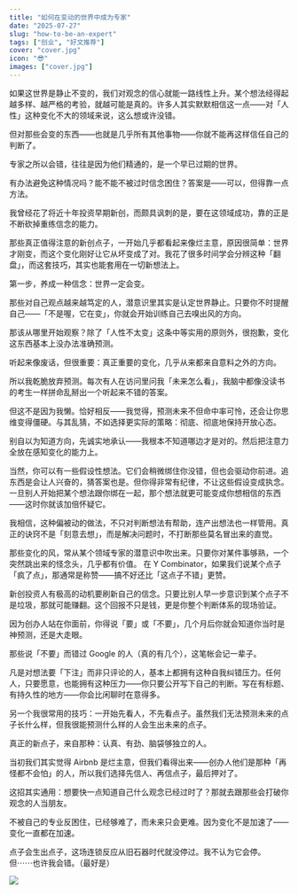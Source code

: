 ```yaml
---
title: "如何在变动的世界中成为专家"
date: "2025-07-27"
slug: "how-to-be-an-expert"
tags: ["创业", "好文推荐"]
cover: "cover.jpg"
icon: "😎"
images: ["cover.jpg"]
---
```

如果这世界是静止不变的，我们对观念的信心就能一路线性上升。某个想法经得起越多样、越严格的考验，就越可能是真的。许多人其实默默相信这一点——对「人性」这种变化不大的领域来说，这么想或许没错。



但对那些会变的东西——也就是几乎所有其他事物——你就不能再这样信任自己的判断了。



专家之所以会错，往往是因为他们精通的，是一个早已过期的世界。



有办法避免这种情况吗？能不能不被过时信念困住？答案是——可以，但得靠一点方法。



我曾经花了将近十年投资早期新创，而颇具讽刺的是，要在这领域成功，靠的正是不断砍掉重练信念的能力。



那些真正值得注意的新创点子，一开始几乎都看起来像烂主意，原因很简单：世界才刚变，而这个变化刚好让它从坏变成了对。我花了很多时间学会分辨这种「翻盘」，而这套技巧，其实也能套用在一切新想法上。



第一步，养成一种信念：世界一定会变。



那些对自己观点越来越笃定的人，潜意识里其实是认定世界静止。只要你不时提醒自己——「不是喔，它在变」，你就会开始训练自己去嗅出风的方向。



那该从哪里开始观察？除了「人性不太变」这条中等实用的原则外，很抱歉，变化这东西基本上没办法准确预测。



听起来像废话，但很重要：真正重要的变化，几乎从来都来自意料之外的方向。



所以我乾脆放弃预测。每次有人在访问里问我「未来怎么看」，我脑中都像没读书的考生一样拼命乱掰出一个听起来不错的答案。



但这不是因为我懒。恰好相反——我觉得，预测未来不但命中率可怜，还会让你思维变得僵硬。与其乱猜，不如选择更实际的策略：彻底、彻底地保持开放心态。



别自以为知道方向，先诚实地承认——我根本不知道哪边才是对的。然后把注意力全放在感知变化的能力上。



当然，你可以有一些假设性想法。它们会稍微绑住你没错，但也会驱动你前进。追东西是会让人兴奋的，猜答案也是。但你得非常有纪律，不让这些假设变成执念。
一旦别人开始把某个想法跟你绑在一起，那个想法就更可能变成你想相信的东西——这时你就该加倍怀疑它。



我相信，这种偏被动的做法，不只对判断想法有帮助，连产出想法也一样管用。真正的诀窍不是「刻意去想」，而是解决问题时，不打断那些莫名冒出来的直觉。



那些变化的风，常从某个领域专家的潜意识中吹出来。只要你对某件事够熟，一个突然跳出来的怪念头，几乎都有价值。
在 Y Combinator，如果我们说某个点子「疯了点」，那通常是称赞——搞不好还比「这点子不错」更赞。



新创投资人有极高的动机要刷新自己的信念。只要比别人早一步意识到某个点子不是垃圾，那就可能赚翻。这个回报不只是钱，更是你整个判断体系的现场验证。



因为创办人站在你面前，你得说「要」或「不要」，几个月后你就会知道你当时是神预测，还是大走眼。



那些说「不要」而错过 Google 的人（真的有几个），这笔帐会记一辈子。



凡是对想法要「下注」而非只评论的人，基本上都拥有这种自我纠错压力。任何人，只要愿意，也能拥有这种压力——你只要公开写下自己的判断。写在有标题、有持久性的地方——你会比闲聊时在意得多。



另一个我很常用的技巧：一开始先看人，不先看点子。虽然我们无法预测未来的点子长什么样，但我很能预测什么样的人会生出未来的点子。



真正的新点子，来自那种：认真、有劲、脑袋够独立的人。



当初我们其实觉得 Airbnb 是烂主意，但我们看得出来——创办人他们是那种「再怪都不会怕」的人，所以我们选择先信人、再信点子，最后押对了。



这招其实通用：想要快一点知道自己什么观念已经过时了？那就去跟那些会打破你观念的人当朋友。



不被自己的专业反困住，已经够难了，而未来只会更难。因为变化不是加速了——变化一直都在加速。



点子会生出点子，这场连锁反应从旧石器时代就没停过。我不认为它会停。
但⋯⋯也许我会错。（最好是）




![](https://prod-files-secure.s3.us-west-2.amazonaws.com/112d0858-5090-4d34-a606-b75eb8d65fd2/46476355-9cf3-4e99-9b7a-3531bc426380/1000202064.png?X-Amz-Algorithm=AWS4-HMAC-SHA256&X-Amz-Content-Sha256=UNSIGNED-PAYLOAD&X-Amz-Credential=ASIAZI2LB4667TKTJNRY%2F20250908%2Fus-west-2%2Fs3%2Faws4_request&X-Amz-Date=20250908T035417Z&X-Amz-Expires=3600&X-Amz-Security-Token=IQoJb3JpZ2luX2VjEEgaCXVzLXdlc3QtMiJIMEYCIQDCpuhRHz2qAuClGcKzDdhXVwTFCHL8LwCK59buLWSC%2FQIhAL1HHx%2Fnbie7ynRwqXV2WhUeUWSEvyr7F22Q3Tpth%2FfrKogECLH%2F%2F%2F%2F%2F%2F%2F%2F%2F%2FwEQABoMNjM3NDIzMTgzODA1Igx5B9dQjqCx3YFyXDoq3AMQRYK2gNv7YtjyExBnhfr5axtptKQP3zUHHervo4Gpe3OM3bClPuP92FwC%2BCKFlXWsvJEeA3cZ2wVGwfiLCVTC8QQSqDrTtpGlp8wiw6SVhwwjXGS2awI2tGl%2B9JGRfafZDKOnkFL9vVfcS%2FnSFOZ7%2Fo6%2BhOKS%2B09GH5qGUpbIwZloaMCEhqgMYjNE3RF63715kR%2BycavyeJxP14MB6xEPNYPxopwJNPUnWw001cmxBCsSe5m3w%2FhWdL1%2FsFWznF20nftLfAyhPKLcH8w%2F788R67yEJAi5gvzyZCrXb8zg5ufpPWZmSGOLz5EVX%2BJMpUmxncAUYf%2BfcLHQget92eIH3MdKk42HHq2rmYciXRY4HpUb0SyZg6XYXDgr4L1KBVnZuPcMFfQhJ0w3ulE6VwCX6wEsxhi%2Fd5iLUAa8VeYwTU8nXVkFlE%2BD8O0E2AwIsELgYokS3aQYasmtcG19mXNGuBvjlWq8sgaUyVrprvfq%2Fo7UgeUMczm5aCpngiC3wVcU12QbfcCcNyhMACopC7PVJCVCg3YIVMIXv8QsusFL0imzvbzk2rapNonGTYXkn3DT5heIGiObuFCPrIDK6lwyI0aDvBG%2FD4VY8SG%2B6fX5wNTJtJacAPwKF9wawTDRuvjFBjqkAcg35a7SQoG3s%2BQ3B2UX7O9n8Sm%2BX%2Bcd29Va1KPhPo%2BW2uwTw%2BNMXSwEjR67O1lny8GdJQCsZi70PpcrGIPpiAgt4FNWuP5ft1qtkC%2BJIHb8lodSUkSjWp%2FcDNy5KY8mwQGg581zjtBW1KHRIq%2FXWq3DNl1Ef1vqRPYGqYLZ%2F1g7W14GdSi6Q3IK1FrnWac6M3NCxElmXP%2BEh%2FpUJJc8xCBA3iU1&X-Amz-Signature=bf58a2028eea099b0839c367cea06dffad0dfa497d5a45f041150a72b03044a0&X-Amz-SignedHeaders=host&x-amz-checksum-mode=ENABLED&x-id=GetObject)

